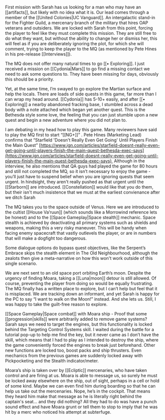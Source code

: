 First mission with Sarah has us looking for a man who may have an [[artifacts]], but likely with no idea what it is. Our lead comes through a member of the [[United Colonies|UC Vanguard]]. An intergalactic stand-in for the Fighter Guild, a mercenary branch of the military that hires OAP veterans and outsiders. 
We are locked with Sarah from this point, forcing the player to feel like they must complete this mission. They are still free to do what they want, but without the ability to change her or dismiss her, this will feel as if you are deliberately ignoring the plot, for which she will comment, trying to keep the player to the MQ (as mentioned by Pete Hines in his pre-release [[Interviews]]).

The MQ does not offer many natural times to go [[• Exploring]]. I just received a mission on [[Cydonia|Mars]] to go find a missing contact we need to ask some questions to. They have been missing for days, obviously this should be a priority. 

Yet, at the same time, I’m swayed to go explore the Martian surface and help the locals. There are loads of side quests in this game, far more than I can wrap my head around. [[Cydonia]] has 5-10+ easily, and after [[• Exploring]] a nearby abandoned fracking base, I stumbled across a dead body with a note attached which began yet another quest.
	This is the Bethesda style some love, the feeling that you can just stumble upon a new quest and begin a new adventure where you did not plan to.
  
I am debating in my head how to play this game. Many reviewers have said to play the MQ first to start “[[NG+]]” . 
	Pete Hines (Marketing Lead) confirms that “Starfield 'Doesn't Really Even Get Going' Until Players Finish the Main Quest”
[https://www.ign.com/articles/starfield-doesnt-really-even-get-going-until-players-finish-the-main-quest-bethesda-exec-says](https://www.ign.com/articles/starfield-doesnt-really-even-get-going-until-players-finish-the-main-quest-bethesda-exec-says) 
		Although in the interview, he also mentions that QA guys had played the game for 80 hours and still not completed the MQ, so it isn’t necessary to enjoy the game - you’ll just have to suspend belief when you are ignoring quests that seem urgent.
			In hindsight, they aren't really pushed as that urgent until the [[Starborn]] are introduced. [[Constellation]] would like that you do them, but their isn't much insistence that we must at the earliest convienance after we ditch Sarah 

The MQ takes you to the space outside of Venus. Here we are introduced to the cultist [[House Va’ruun]] (which sounds like a Morrowind reference lets be honest) and to the [[Space Gameplay|Space stealth]] mechanic. Space stealth is achieved by deactivating all primary systems such as shields and weapons, making this a very risky maneuver. This will be handy when facing enemy spacecraft that vastly outlevels the player, or are in numbers that will make a dogfight too dangerous.

Some dialogue options do bypass quest objectives, like the Serpent’s Embrace skips the stealth element in The Old Neighbourhood, although the zealots then give a meta-narrative on how this won't work outside of this single scenario.

We are next sent to an old space port orbiting Earth’s moon. 
Despite the urgency of finding Moara, taking a [[Luna|moon]] detour is still allowed. Of course, preventing the player from doing so would be equally frustrating.
The MQ finally has a written place to explore, but I can’t help but feel that it is misplaced. We are tracking down an informant, and yet Sarah is happy for the PC to say “I want to walk on the Moon!” instead. And she lets us. Still, I was happy to take the guilt-free reason to explore.

[[Space Gameplay|Space combat]] with Moara ship - Proof that some [[progression|skills]] were arbitrarily added to remove game systems? Sarah says we need to target the engines, but this functionality is locked behind the Targeting Control Systems skill. I waited during the battle for a tutorial pop-up to help me find the key, but it never came as I don’t have the skill, which means that I had to play as I intended to destroy the ship, where the game conveniently forced the engines to break just beforehand.
Other new functions are locked too, boost packs and ship thrusters. Even mechanics from the previous games are suddenly locked away with Pickpocketing and the Stealth indicator/meter.

Moara’s ship is taken over by [[Ecliptic]] mercenaries, who have taken control and are firing at us. Moara is able to message us, so surely he must be locked away elsewhere on the ship, out of sight, perhaps in a cell or hold of some kind. Maybe we can even find him during boarding so that he can help us take out the mercenaries. Nope, he’s in the cockpit. That means they heard him make that message as he is literally right behind the captain's seat… and they did nothing?
	All they had to do was have a punch sound effect and have Moara grunt or tell them to stop to imply that he was hit by a merc who noticed his attempt at subterfuge.

